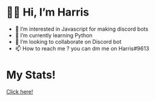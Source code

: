 # 👋🏻 Hi, I’m Harris 
- 👀 I’m interested in Javascript for making discord bots
- 🌱 I’m currently learning Python
- 💞️ I’m looking to collaborate on Discord bot
- 📫 How to reach me ? you can dm me on Harris#9613 

# My Stats!

[Click here!](https://github-readme-stats.vercel.app/api?username=Harris201018&show_icons=true&theme=tokyonight&hide=issues)
